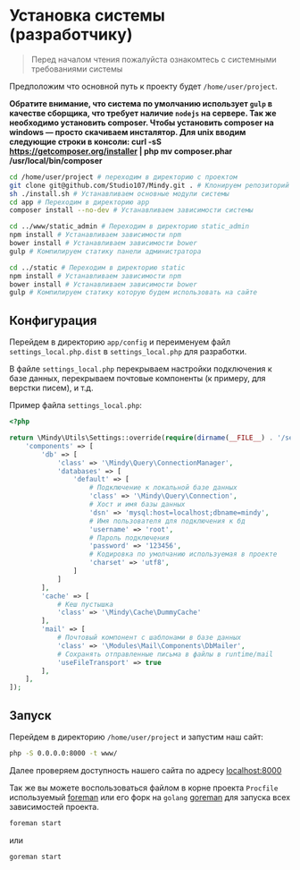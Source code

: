 # Установка системы (разработчику)

> Перед началом чтения пожалуйста ознакомтесь с системными требованиями системы

Предположим что основной путь к проекту будет `/home/user/project`.

**Обратите внимание, что система по умолчанию использует `gulp` в качестве сборщика, что требует наличие `nodejs` на сервере. Так же необходимо установить composer. Чтобы установить composer на windows — просто скачиваем инсталятор. Для unix вводим следующие строки в консоли:
curl -sS https://getcomposer.org/installer | php 
mv composer.phar /usr/local/bin/composer**

```bash
cd /home/user/project # переходим в директорию с проектом
git clone git@github.com/Studio107/Mindy.git . # Клонируем репозиторий в текущую папку
sh ./install.sh # Устанавливаем основные модули системы
cd app # Переходим в директорию app
composer install --no-dev # Устанавливаем зависимости системы

cd ../www/static_admin # Переходим в директорию static_admin
npm install # Устанавливаем зависимости npm
bower install # Устанавливаем зависимости bower
gulp # Компилируем статику панели администратора

cd ../static # Переходим в директорию static
npm install # Устанавливаем зависимости npm
bower install # Устанавливаем зависимости bower
gulp # Компилируем статику которую будем использовать на сайте
```

## Конфигурация

Перейдем в директорию `app/config` и переименуем файл `settings_local.php.dist` в `settings_local.php` для разработки.

В файле `settings_local.php` перекрываем настройки подключения к базе данных, перекрываем почтовые компоненты (к примеру, для верстки писем), и т.д.

Пример файла `settings_local.php`:

```php
<?php

return \Mindy\Utils\Settings::override(require(dirname(__FILE__) . '/settings.php'), [
    'components' => [
        'db' => [
            'class' => '\Mindy\Query\ConnectionManager',
            'databases' => [
                'default' => [
                    # Подключение к локальной базе данных
                    'class' => '\Mindy\Query\Connection',
                    # Хост и имя базы данных
                    'dsn' => 'mysql:host=localhost;dbname=mindy',
                    # Имя пользователя для подключения к бд
                    'username' => 'root',
                    # Пароль подключения
                    'password' => '123456',
                    # Кодировка по умолчанию используемая в проекте
                    'charset' => 'utf8',
                ]
            ]
        ],
        'cache' => [
            # Кеш пустышка
            'class' => '\Mindy\Cache\DummyCache'
        ],
        'mail' => [
            # Почтовый компонент с шаблонами в базе данных
            'class' => '\Modules\Mail\Components\DbMailer',
            # Сохранять отправленные письма в файлы в runtime/mail
            'useFileTransport' => true
        ],
    ],
]);
```

## Запуск

Перейдем в директорию `/home/user/project` и запустим наш сайт:

```bash
php -S 0.0.0.0:8000 -t www/
```

Далее проверяем доступность нашего сайта по адресу [localhost:8000](http://localhost:8000/)

Так же вы можете воспользоваться файлом в корне проекта `Procfile` используемый [foreman](https://github.com/ddollar/foreman) или его форк на `golang` [goreman](https://github.com/mattn/goreman) для запуска всех зависимостей проекта.

```bash
foreman start
```

или

```bash
goreman start
```

